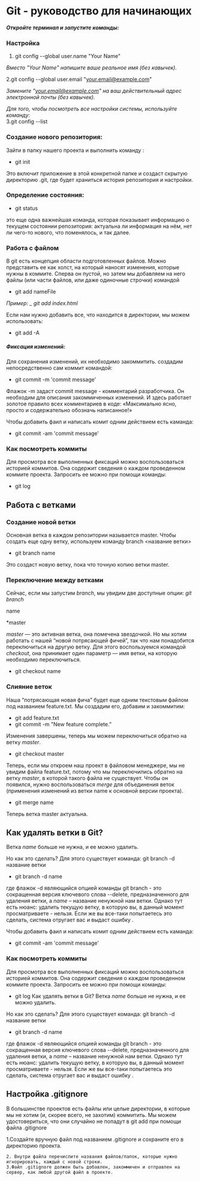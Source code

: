 # Git - руководство для начинающих

**_Откройте терминал и запустите команды:_**

### Настройка

1. git config --global user.name "Your Name"

_Вместо "Your Name" напишите ваше реальное имя (без кавычек)._

2.git config --global user.email "your.email@example.com"

_Замените "your.email@example.com" на ваш действительный адрес электронной почты (без кавычек)._

_Для того, чтобы посмотреть все настройки системы, используйте команду:_  
3.git config --list

### Создание нового репозитория:

Зайти в папку нашего проекта и выполнить команду :

- git init

Это включит приложение в этой конкретной папке и создаст скрытую директорию .git, где будет храниться история репозитория и настройки.

### Определение состояния:

- git status

это еще одна важнейшая команда, которая показывает информацию о текущем состоянии репозитория: актуальна ли информация на нём, нет ли чего-то нового, что поменялось, и так далее.

### Работа с файлом

В git есть концепция области подготовленных файлов. Можно представить ее как холст, на который наносят изменения, которые нужны в коммите. Сперва он пустой, но затем мы добавляем на него файлы (или части файлов, или даже одиночные строчки) командой

- git add nameFile

_Пример: \_ git add index.html_

Если нам нужно добавить все, что находится в директории, мы можем использовать:

- git add -A

##### Фиксация изменений:

Для сохранения изменений, их необходимо закоммитить.
создадим непосредственно сам коммит командой:

- git commit -m 'commit message'

Флажок -m задаст commit message - комментарий разработчика. Он необходим для описания закоммиченных изменений. И здесь работает золотое правило всех комментариев в коде: «Максимально ясно, просто и содержательно обозначь написанное!»

Чтобы добавить фаил и написать комит одним действием есть каманда:

- git commit -am 'commit message'

### Как посмотреть коммиты

Для просмотра все выполненных фиксаций можно воспользоваться историей коммитов. Она содержит сведения о каждом проведенном коммите проекта. Запросить ее можно при помощи команды:

- git log

## Работа с ветками

### Создание новой ветки

Основная ветка в каждом репозитории называется master. Чтобы создать еще одну ветку, используем команду branch <название ветки>

- git branch name

Это создаст новую ветку, пока что точную копию ветки master.

### Переключение между ветками

Сейчас, если мы запустим _branch_, мы увидим две доступные опции: _git branch_

name

\*master

_master_ — это активная ветка, она помечена звездочкой. Но мы хотим работать с нашей “новой потрясающей фичей”, так что нам понадобится переключиться на другую ветку. Для этого воспользуемся командой _checkout_, она принимает один параметр — имя ветки, на которую необходимо переключиться.

- git checkout name

### Слияние веток

Наша “потрясающая новая фича” будет еще одним текстовым файлом под названием feature.txt. Мы создадим его, добавим и закоммитим:

- git add feature.txt
- git commit -m "New feature complete.”

Изменения завершены, теперь мы можем переключиться обратно на ветку _master_.

- git checkout master

Теперь, если мы откроем наш проект в файловом менеджере, мы не увидим файла feature.txt, потому что мы переключились обратно на ветку _master_, в которой такого файла не существует. Чтобы он появился, нужно воспользоваться _merge_ для объединения веток (применения изменений из ветки name к основной версии проекта).

- git merge name

Теперь ветка master актуальна.

## Как удалять ветки в Git?

Ветка _name_ больше не нужна, и ее можно удалить.

Но как это сделать?
Для этого существует команда: git branch -d название ветки

- git branch -d name

где флажок -d являющийся опцией команды git branch - это сокращенная версия ключевого слова --delete, предназначенного для удаления ветки, а _name_ – название ненужной нам ветки.
Однако тут есть нюанс: удалить текущую ветку, в которую вы, в данный момент просматриваете - нельзя. Если же вы все-таки попытаетесь это сделать, система отругает вас и выдаст ошибку .
![]()
 
 Чтобы добавить фаил и написать комит одним действием есть каманда:
 * git commit -am 'commit message'
 ### Как посмотреть коммиты
 Для просмотра все выполненных фиксаций можно воспользоваться историей коммитов. Она содержит сведения о каждом проведенном коммите проекта. Запросить ее можно при помощи команды:
 * git log
 Как удалять ветки в Git?
 Ветка *name* больше не нужна, и ее можно удалить.
 
 Но как это сделать?
 Для этого существует команда: git branch -d название ветки
 * git branch -d name

 где флажок -d являющийся опцией команды git branch - это сокращенная версия ключевого слова --delete, предназначенного для удаления ветки, а *name* – название ненужной нам ветки.
Однако тут есть нюанс: удалить текущую ветку, в которую вы, в данный момент просматриваете - нельзя. Если же вы все-таки попытаетесь это сделать, система отругает вас и выдаст ошибку .

## Настройка .gitignore
В большинстве проектов есть файлы или целые директории, в которые мы не хотим (и, скорее всего, не захотим) коммитить. Мы можем удостовериться, что они случайно не попадут в git add  при помощи файла .gitignore 

   1.Создайте вручную файл под названием .gitignore и сохраните его в директорию проекта. 
    
    2. Внутри файла перечислите названия файлов/папок, которые нужно игнорировать, каждый с новой строки. 
    3.Файл .gitignore должен быть добавлен, закоммичен и отправлен на сервер, как любой другой файл в проекте.
